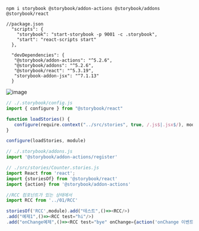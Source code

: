 ```
npm i storybook @storybook/addon-actions @storybook/addons @storybook/react
```

```
//package.json
  "scripts": {
    "storybook": "start-storybook -p 9001 -c .storybook",
    "start": "react-scripts start"
  },

  "devDependencies": {
   "@storybook/addon-actions": "^5.2.6",
   "@storybook/addons": "^5.2.6",
   "@storybook/react": "^5.3.19",
   "storybook-addon-jsx": "^7.1.13"
  }

```

![image](https://user-images.githubusercontent.com/29581010/83318897-19254380-a274-11ea-9667-43676846293f.png)


```javascript
// ./.storybook/config.js
import { configure } from "@storybook/react"

function loadStories() {
   configure(require.context("../src/stories", true, /.js$|.jsx$/), module)
}

configure(loadStories, module)
```

```javascript
// ./.storybook/addons.js
import '@storybook/addon-actions/register'

```

```javascript
// ./src/stories/Counter.stories.js
import React from 'react';
import {storiesOf} from '@storybook/react'
import {action} from '@storybook/addon-actions'

//RCC 컴포넌트가 있는 상태에서
import RCC from '../01/RCC'

storiesOf('RCC',module).add("테스트",()=><RCC/>)
.add("예제1",()=><RCC test="hi"/>)
.add("onChange예제",()=><RCC test="bye" onChange={action('onChange 이벤트 발생')}/>)
```

